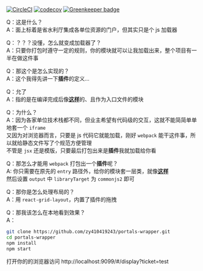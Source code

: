[![CircleCI](https://circleci.com/gh/zy410419243/portals-wrapper.svg?style=svg&circle-token=404c6203d8a6b711aedd2044f065c04e51113583)](https://circleci.com/gh/zy410419243/portals-wrapper) [![codecov](https://codecov.io/gh/zy410419243/portals-wrapper/branch/master/graph/badge.svg?token=57gr4q41PI)](https://codecov.io/gh/zy410419243/portals-wrapper) [![Greenkeeper badge](https://badges.greenkeeper.io/zy410419243/portals-wrapper.svg?token=24e50d6e02ee030f8d1c033bfac7e2f211c01bd613cf27b45ec321411d01267f&ts=1551707299426)](https://greenkeeper.io/)

Q：这是什么？  
A：面上标着是省水利厅集成各单位资源的门户，但其实只是个 js 加载器

Q：？？？没懂，怎么就变成加载器了？  
A：只要你打包时遵守一定的规则，你的模块就可以让我加载出来，整个项目有一半在做这件事

Q：那这个是怎么实现的？  
A：这个我得先讲一下**插件**的定义...

Q：允了  
A：指的是在编译完成后像[**这样**](./docs/plugins/demo-compile.js)的、且作为入口文件的模块

Q：为什么？  
A：因为各家单位技术栈都不同，但业主希望有代码级的交互，这就不能简简单单地套一个 `iframe`  
又因为对浏览器而言，只要是 js 代码它就能加载，刚好 `webpack` 能干这件事，所以就给静态文件写了个规范方便管理  
不管是 `jsx` 还是模版，只要最后打包出来是**插件**我就加载给你看

Q：那怎么才能用 `webpack` 打包出一个**插件**呢？  
A: 你只需要在原先的 `entry` 路径外，给你的模块套一层类，就像[**这样**](./docs/plugins/demo.js)  
然后设置 `output` 中 `libraryTarget` 为 `commonjs2` 即可

Q：那你是怎么处理布局的？  
A：用 `react-grid-layout`，内置了插件的拖拽

Q：那我该怎么在本地看到效果？  
A：

```bash
git clone https://github.com/zy410419243/portals-wrapper.git
cd portals-wrapper
npm install
npm start
```

打开你的的浏览器访问 http://localhost:9099/#/display?ticket=test

